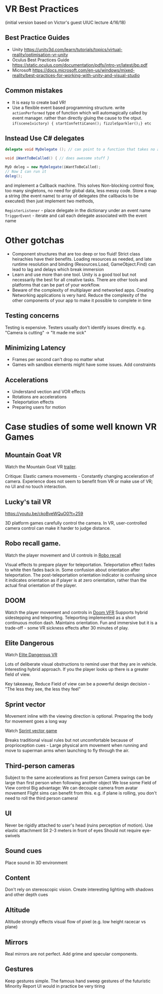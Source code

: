 # VR Best Practices
(initial version based on Victor's guest UIUC lecture 4/16/18)

## Best Practice Guides
* Unity https://unity3d.com/learn/tutorials/topics/virtual-reality/optimisation-vr-unity
* Oculus Best Practices Guide https://static.oculus.com/documentation/pdfs/intro-vr/latest/bp.pdf
* Microsoft https://docs.microsoft.com/en-us/windows/mixed-reality/best-practices-for-working-with-unity-and-visual-studio

## Common mistakes
* It is easy to create bad VR!
* Use a flexible event based programming structure. write `actionPerformed` type of function which will automagically called by event manager. rather than directly gluing the cause to the otput.
`if(scene1victory) { startConfettiCanon(); fizzleSparkler();} etc`


## Instead Use C# delegates
```C#
delegate void MyDelegate (); // can point to a function that takes no arguments and returns nothing

void iWantToBeCalled() { // does awesome stuff }

MyD deleg = new MyDelegate(iWantToBeCalled);
// Now I can run it
deleg();
```
and implement a Callback machine. This solves Non-blocking control flow, too many singletons, no need for global data, less messy code. Store a map a string (the event name) to array of delegates (the callbacks to be executed) then just implement two methods,

`RegisterListener` - place delegate in the dictionary under an event name
`TriggerEvent` - iterate and call each delegate associated with the event name

# Other gotchas
* Component structures that are too deep or too fluid! Strict class heirachies have their benefits.
Loading resources as needed, and late runtime resolution and binding (Resources.Load, GameObject.Find) can lead to lag and delays which break immersion 
* Learn and use more than one tool. Unity is a good tool but not necessarily the best for all creative tasks. There are other tools and platforms that can be part of your workflow.
* Beware of the complexity of multiplayer and networked apps. Creating Networking applications is very hard. Reduce the complexity of the other components of your app to make it possible to complete in time

## Testing concerns
Testing is expensive. Testers usually don't identify issues directly. e.g. "Camera is cutting" -> "It made me sick"

## Minimizing Latency

* Frames per second can't drop no matter what
* Games wih sandbox elements might have some issues. Add constraints

## Accelerations

* Understand vection and VOR effects
* Rotations are accelerations
* Teleportation effects
* Preparing users for motion

# Case studies of some well known VR Games

## Mountain Goat VR

Watch the Mountain Goat VR [trailer](https://www.youtube.com/watch?v=QO0fPdtgCzA).

Critique: Elastic camera movements - Constantly changing acceleration of camera. Experience does not seem to benefit from VR or make use of VR; no UI and no touch interaction.

## Lucky's tail VR

https://youtu.be/ckoBveWQuO0?t=259

3D platform games carefully control the camera. In VR, user-controlled camera control can make it harder to judge distance.

## Robo recall game. 

Watch the player movement and UI controls in [Robo recall](https://youtu.be/r6oVPTs29-k?t=349)

Visual effects to prepare player for teleportation. Teleportation effect fades to white then fades back in.
Some confusion about orientation after teleportation. The post-teleportation orientation indicator is confusing since it indicates orientation as if player is at zero orientation, rather than the actual final orientation of the player.

## DOOM

Watch the player movement and controls in [Doom VFR](https://youtu.be/8sehL54LM74?t=56)
Supports hybrid sidestepping and teleporting. Teleporting implemented as a short continuous motion dash. Maintains orientation. Fun and immersive but it is a trade-off - some VR sickness effects after 30 minutes of play. 



## Elite Dangerous
Watch [Elite Dangerous VR](https://youtu.be/q9ijiChRTPw?t=362)

Lots of deliberate visual obstructions to remind user that they are in vehicle.
Interesting hybrid approach. If you the player looks up there is a greater field of view.

Key takeaway, Reduce Field of view can be a powerful design decision - "The less they see, the less they feel"


## Sprint vector

Movement inline with the viewing direction is optional.
Preparing the body for movement goes a long way

Watch [Sprint vector game](https://youtu.be/43r17ZtaSzg?t=1268)

Breaks traditional visual rules but not uncomfortable because of proprioception cues - Large physical arm movement when running and move to superman arms when launching to fly through the air.

## Third-person cameras

Subject to the same accelerations as first person
Camera swings can be large than first person when following another object
We lose some Field of View control
Big advantage: We can decouple camera from avatar movement
Flight sims can benefit from this. e.g. if plane is rolling, you don't need to roll the third person camera!

## UI

Never be rigidly attached to user's head (ruins perception of motion). Use elastic attachment
Sit 2-3 meters in front of eyes
Should not require eye-swivels

## Sound cues

Place sound in 3D environment

## Content

Don't rely on stereoscopic vision. Create interesting lighting with shadows and other depth cues

## Altitude

Altitude strongly effects visual flow of pixel (e.g. low height racecar vs plane) 

## Mirrors

Real mirrors are not perfect. Add grime and specular components.

## Gestures

Keep gestures simple. The famous hand sweep gestures of the futuristic Minority Report UI would in practice be very tiring

